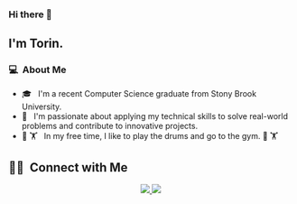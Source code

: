 ### Hi there 👋

## I'm Torin.

### 💻 &nbsp;About Me 

- 🎓 &nbsp; I'm a recent Computer Science graduate from Stony Brook University.
- 🤔 &nbsp; I'm passionate about applying my technical skills to solve real-world problems and contribute to innovative projects.
- 🥁 🏋️ &nbsp; In my free time, I like to play the drums and go to the gym. 🥁 🏋️

##  🤝🏻 &nbsp;Connect with Me

<p align="center">
<a href="https://www.linkedin.com/in/torin-mcnally/"><img src="https://img.shields.io/badge/LinkedIn-0077B5?style=for-the-badge&logo=linkedin&logoColor=white"/>
<a href="mailto:mcnallyto@gmail.com"><img src="https://img.shields.io/badge/Gmail-D14836?style=for-the-badge&logo=gmail&logoColor=white"/>
<!--
**cdthomp1/cdthomp1** is a ✨ _special_ ✨ repository because its `README.md` (this file) appears on your GitHub profile.
